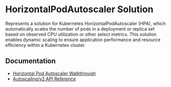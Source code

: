 # HorizontalPodAutoscaler Solution

Represents a solution for Kubernetes HorizontalPodAutoscaler (HPA), which automatically scales the number of pods in a deployment or replica set based on observed CPU utilization or other select metrics. 
This solution enables dynamic scaling to ensure application performance and resource efficiency within a Kubernetes cluster.


## Documentation
- [Horizontal Pod Autoscaler Walkthrough](https://kubernetes.io/docs/tasks/run-application/horizontal-pod-autoscale/)
- [Autoscaling/v2 API Reference](https://kubernetes.io/docs/reference/generated/kubernetes-api/v1.29/#horizontalpodautoscaler-v2-autoscaling)
